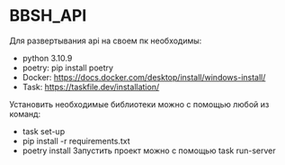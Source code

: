 # BBSH_API
Для развертывания api на своем пк необходимы:
- python 3.10.9
- poetry: pip install poetry
- Docker: https://docs.docker.com/desktop/install/windows-install/
- Task: https://taskfile.dev/installation/

Установить необходимые библиотеки можно с помощью любой из команд:
- task set-up
- pip install -r requirements.txt
- poetry install
Запустить проект можно с помощью task run-server

